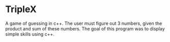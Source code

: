 # TripleX
A game of guessing in c++.
The user must figure out 3 numbers, given the product and sum of these numbers.
The goal of this program was to display simple skills using c++.
